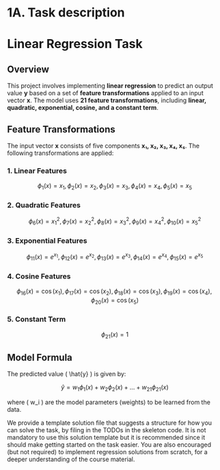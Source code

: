 # 1A. Task description
# Linear Regression Task

## **Overview**
This project involves implementing **linear regression** to predict an output value **y** based on a set of **feature transformations** applied to an input vector **x**. The model uses **21 feature transformations**, including **linear, quadratic, exponential, cosine, and a constant term**.

## **Feature Transformations**
The input vector **x** consists of five components **x₁, x₂, x₃, x₄, x₅**. The following transformations are applied:

### **1. Linear Features**
```math
\phi_1(x) = x_1, \phi_2(x) = x_2, \phi_3(x) = x_3, \phi_4(x) = x_4, \phi_5(x) = x_5
```

### **2. Quadratic Features**
```math
\phi_6(x) = x_1^2, \phi_7(x) = x_2^2, \phi_8(x) = x_3^2, \phi_9(x) = x_4^2, \phi_{10}(x) = x_5^2 
```

### **3. Exponential Features**
```math
\phi_{11}(x) = e^{x_1}, \phi_{12}(x) = e^{x_2}, \phi_{13}(x) = e^{x_3}, \phi_{14}(x) = e^{x_4}, \phi_{15}(x) = e^{x_5}
```

### **4. Cosine Features**
```math
\phi_{16}(x) = \cos(x_1), \phi_{17}(x) = \cos(x_2), \phi_{18}(x) = \cos(x_3), \phi_{19}(x) = \cos(x_4), \phi_{20}(x) = \cos(x_5) 
```

### **5. Constant Term**
```math
\phi_{21}(x) = 1 
```

## **Model Formula**
The predicted value \( \hat{y} \) is given by:
```math
\hat{y} = w_1 \phi_1(x) + w_2 \phi_2(x) + \dots + w_{21} \phi_{21}(x)
```
where \( w_i \) are the model parameters (weights) to be learned from the data.

We provide a template solution file that suggests a structure for how you can solve the task, by filing in the TODOs in the skeleton code. It is not mandatory to use this solution template but it is recommended since it should make getting started on the task easier. You are also encouraged (but not required) to implement regression solutions from scratch, for a deeper understanding of the course material.




